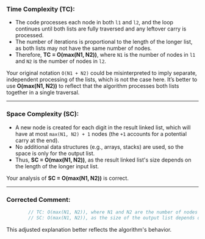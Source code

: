 ### **Time Complexity (TC)**:
- The code processes each node in both `l1` and `l2`, and the loop continues until both lists are fully traversed and any leftover carry is processed.
- The number of iterations is proportional to the length of the longer list, as both lists may not have the same number of nodes.
- Therefore, **TC = O(max(N1, N2))**, where `N1` is the number of nodes in `l1` and `N2` is the number of nodes in `l2`.

Your original notation `O(N1 + N2)` could be misinterpreted to imply separate, independent processing of the lists, which is not the case here. It’s better to use **O(max(N1, N2))** to reflect that the algorithm processes both lists together in a single traversal.

---

### **Space Complexity (SC)**:
- A new node is created for each digit in the result linked list, which will have at most `max(N1, N2) + 1` nodes (the `+1` accounts for a potential carry at the end).
- No additional data structures (e.g., arrays, stacks) are used, so the space is only for the output list.
- Thus, **SC = O(max(N1, N2))**, as the result linked list's size depends on the length of the longer input list.

Your analysis of **SC = O(max(N1, N2))** is correct.

---

### **Corrected Comment**:
```cpp
        // TC: O(max(N1, N2)), where N1 and N2 are the number of nodes in l1 and l2 respectively
        // SC: O(max(N1, N2)), as the size of the output list depends on the longer input list
```

This adjusted explanation better reflects the algorithm's behavior.